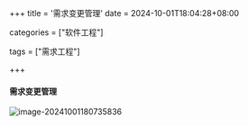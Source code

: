 +++
title = '需求变更管理'
date = 2024-10-01T18:04:28+08:00

categories = ["软件工程"]

tags = ["需求工程"]

+++



#### 需求变更管理



![image-20241001180735836](https://filestore.lifepoem.fun/know/202410011807869.png)
